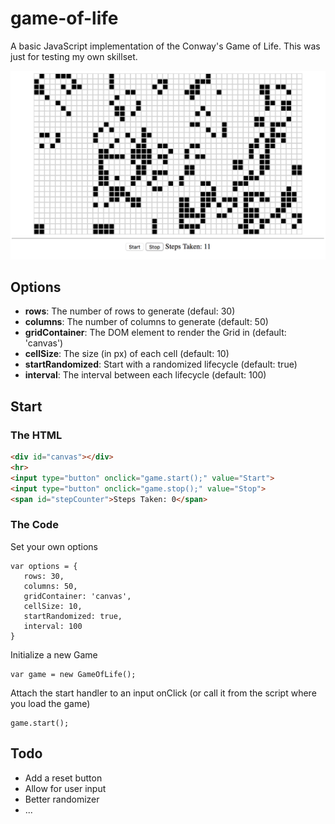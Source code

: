 # game-of-life

A basic JavaScript implementation of the Conway's Game of Life. This was just for testing my own skillset.

![alt text](https://github.com/BertMaurau/game-of-life/blob/master/screen.png)


## Options

 - **rows**: The number of rows to generate (defaul: 30)  
 - **columns**: The number of columns to generate (default: 50)  
 - **gridContainer**: The DOM element to render the Grid in (default: 'canvas')  
 - **cellSize**: The size (in px) of each cell (default: 10)   
 - **startRandomized**: Start with a randomized lifecycle (default: true)  
 - **interval**: The interval between each lifecycle (default: 100)  

## Start

### The HTML

```html
<div id="canvas"></div>
<hr>
<input type="button" onclick="game.start();" value="Start">
<input type="button" onclick="game.stop();" value="Stop">
<span id="stepCounter">Steps Taken: 0</span>
```

### The Code

Set your own options

```
var options = {
   rows: 30,
   columns: 50,
   gridContainer: 'canvas',
   cellSize: 10,
   startRandomized: true,
   interval: 100
}
```

Initialize a new Game

```
var game = new GameOfLife();
```

Attach the start handler to an input onClick (or call it from the script where you load the game)

```
game.start();
```

## Todo

 - Add a reset button  
 - Allow for user input  
 - Better randomizer  
 - ...  